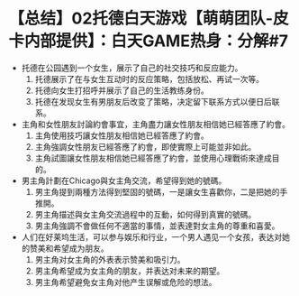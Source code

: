 # 【总结】02托德白天游戏【萌萌团队-皮卡内部提供】：白天GAME热身：分解#7

-   托德在公园遇到一个女生，展示了自己的社交技巧和反应能力。
    1.  托德展示了在与女生互动时的反应策略，包括放松、再试一次等。
    2.  托德向女生打招呼并展示了自己的生活教练身份。
    3.  托德在发现女生有男朋友后改变了策略，决定留下联系方式以便日后联系。
-   主角和女性朋友討論約會事宜，主角盡力讓女性朋友相信她已經答應了約會。
    1.  主角使用技巧讓女性朋友相信她已經答應了約會。
    2.  主角強調女性朋友已經答應了約會，即使實際上可能並非如此。
    3.  主角試圖讓女性朋友相信她已經答應了約會，並使用心理戰術來達成目的。
-   男主角計劃在Chicago與女主角交流，希望得到她的號碼。
    1.  男主角提到兩種方法得到堅固的號碼，一是讓女生喜歡你，二是把她的手推開。
    2.  男主角描述與女主角交流過程中的互動，如何得到真實的號碼。
    3.  男主角強調不會做任何不適當的事情，並表達對女主角的尊重和喜愛。
-   人们在好莱坞生活，可以参与娱乐和行业，一个男人遇见一个女孩，表达对她的赞美和希望成为朋友。
    1.  男主角对女主角的外表表示赞美和吸引力。
    2.  男主角希望成为女主角的朋友，并表达对未来的期望。
    3.  男主角希望避免女主角对他产生误解或危险的想法。